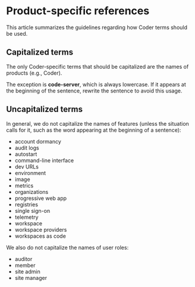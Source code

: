 # Product-specific references

This article summarizes the guidelines regarding how Coder terms should be used.

## Capitalized terms

The only Coder-specific terms that should be capitalized are the names of
products (e.g., Coder).

The exception is **code-server**, which is always lowercase. If it appears at the
beginning of the sentence, rewrite the sentence to avoid this usage.

## Uncapitalized terms

In general, we do not capitalize the names of features (unless the situation calls for it,
such as the word appearing at the beginning of a sentence):

- account dormancy
- audit logs
- autostart
- command-line interface
- dev URLs
- environment
- image
- metrics
- organizations
- progressive web app
- registries
- single sign-on
- telemetry
- workspace
- workspace providers
- workspaces as code

We also do not capitalize the names of user roles:

- auditor
- member
- site admin
- site manager
